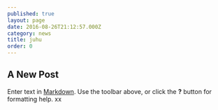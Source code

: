 ```yaml
---
published: true
layout: page
date: 2016-08-26T21:12:57.000Z
category: news
title: juhu
order: 0
---
```

## A New Post

Enter text in [Markdown](http://daringfireball.net/projects/markdown/). Use the toolbar above, or click the **?** button for formatting help. xx
